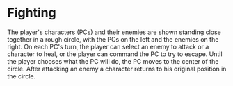 # Fighting #

The player's characters (PCs) and their enemies are shown standing close together in a rough circle, with the PCs on the left and the enemies on the right. On each PC's turn, the player can select an enemy to attack or a character to heal, or the player can command the PC to try to escape. Until the player chooses what the PC will do, the PC moves to the center of the circle. After attacking an enemy a character returns to his original position in the circle.